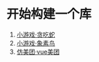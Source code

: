 # 开始构建一个库

1. [小游戏·贪吃蛇](https://junejh.github.io/overview/snake)
2. [小游戏·象素鸟](https://junejh.github.io/overview/bird-game)
3. [仿美团·vue美团](https://junejh.github.io/overview/mt-app)
